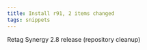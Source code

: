 ```yaml
---
title: Install r91, 2 items changed
tags: snippets
---
```


Retag Synergy 2.8 release (repository cleanup)
